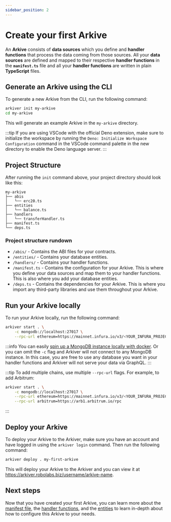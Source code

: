```yaml
---
sidebar_position: 2
---
```


# Create your first Arkive

An **Arkive** consists of **data sources** which you define and **handler functions** that process the data coming from those sources. All your **data sources** are defined and mapped to their respective **handler functions** in the **`manifest.ts`** file and all your **handler functions** are written in plain **TypeScript** files.

## Generate an Arkive using the CLI

To generate a new Arkive from the CLI, run the following command:

```bash
arkiver init my-arkive
cd my-arkive
```

This will generate an example Arkive in the `my-arkive` directory.

:::tip
If you are using VSCode with the official Deno extension, make sure to initialize the workspace by running the `Deno: Initialize Workspace Configuration` command in the VSCode command palette in the new directory to enable the Deno language server.
:::

## Project Structure
After running the `init` command above, your project directory should look like this:
```
my-arkive
├── abis
│   └── erc20.ts
├── entities
│   └── balance.ts
├── handlers
│   └── transferHandler.ts
├── manifest.ts
└── deps.ts
```

### Project structure rundown
- `/abis/` - Contains the ABI files for your contracts.
- `/entities/` - Contains your database entities.
- `/handlers/` - Contains your handler functions.
- `/manifest.ts` - Contains the configuration for your Arkive. This is where you define your data sources and map them to your handler functions. This is also where you add your database entities.
- `/deps.ts` - Contains the dependencies for your Arkive. This is where you import any third-party libraries and use them throughout your Arkive.
## Run your Arkive locally

To run your Arkive locally, run the following command:

```bash
arkiver start . \
	-c mongodb://localhost:27017 \
	--rpc-url ethereum=https://mainnet.infura.io/v3/<YOUR_INFURA_PROJECT_ID>
```

:::info
You can easily [spin up a MongoDB instance locally with docker](https://www.mongodb.com/docs/v6.0/tutorial/install-mongodb-community-with-docker/). Or you can omit the `-c` flag and Arkiver will not connect to any MongoDB instance. In this case, you are free to use any database you want in your handler functions and Arkiver will not serve your data via GraphQL.
:::

:::tip
To add multiple chains, use multiple `--rpc-url` flags. For example, to add Arbitrum:
```bash
arkiver start . \
	-c mongodb://localhost:27017 \
	--rpc-url ethereum=https://mainnet.infura.io/v3/<YOUR_INFURA_PROJECT_ID> \
	--rpc-url arbitrum=https://arb1.arbitrum.io/rpc
```
:::

## Deploy your Arkive

To deploy your Arkive to the Arkiver, make sure you have an account and have logged in using the `arkiver login` command. Then run the following command:

```bash
arkiver deploy . my-first-arkive
```

This will deploy your Arkive to the Arkiver and you can view it at https://arkiver.robolabs.biz/username/arkive-name.

## Next steps

Now that you have created your first Arkive, you can learn more about the [manifest file](/docs/reference/manifest), the [handler functions](/docs/reference/handler-functions), and the [entities](/docs/reference/entities) to learn in-depth about how to configure this Arkive to your needs.
